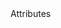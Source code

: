 <script setup>
import { Table, Text, Heading, Spacer, Code } from '@magenta-ui/vue'

const columns = [
  {
    key: 'attribute',
    label: 'Attribute',
    width: 200,
  },
  {
    key: 'description',
    label: 'Description',
    width: 130,
  },
  {
    key: 'description2',
    label: 'Description2',
  },
  {
    key: 'description3',
    label: 'Description3',
    width: 400,
  },
  {
    key: 'type',
    label: 'Type',
    fixed: true,
    width: 100,
  },
  {
    key: 'accepted',
    label: 'Accepted',
    fixed: true,
    width: 100,
  },
  {
    key: 'default',
    label: 'Default',
  },
]

const data = [
  {
    attribute: 'size',
    description: 'Button size.',
    description2: 'Button size.',
    description3: 'Button size.',
    type: 'string',
    accepted: 'sm - md - lg',
    default: 'md',
  },
  {
    attribute: 'circle',
    description: 'Set button shape to circle.',
    description2: 'Set button shape to circle.',
    description3: 'Set button shape to circle.',
    type: 'boolean',
    accepted: '-',
    default: 'false',
  },
]
</script>

<Spacer size="xxlg" />

<Heading size="md">
  Attributes
</Heading>

<Table :columns="columns" :data="data" :ellipsis="true">
  <template #attribute="{ item }">
    {{ item.attribute }}
  </template>
  <template #type="{ item }">
    <Text code :spacer-after="false">{{ item.type }}</Text>
  </template>
  <template #accepted="{ item }">
    <Text code :spacer-after="false">{{ item.accepted }}</Text>
  </template>
  <template #default="{ item }">
    <Text code :spacer-after="false">{{ item.default }}</Text>
  </template>
  <template #description3="{ item }">
    <pre>
{
	"userId": 1,
	"id": 1,
	"title": "delectus aut autem",
	"completed": false
}</pre>
  </template>
</Table>
